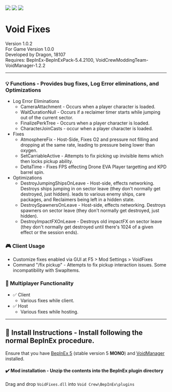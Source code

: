 [![](https://img.shields.io/badge/-Void_Crew_Modding_Team-111111?style=just-the-label&logo=github&labelColor=24292f)](https://github.com/Void-Crew-Modding-Team)
![](https://img.shields.io/badge/Game%20Version-1.0.0-111111?style=flat&labelColor=24292f&color=111111)
[![](https://img.shields.io/discord/1180651062550593536.svg?&logo=discord&logoColor=ffffff&style=flat&label=Discord&labelColor=24292f&color=111111)](https://discord.gg/g2u5wpbMGu "Void Crew Modding Discord")

# Void Fixes

Version 1.0.2  
For Game Version 1.0.0  
Developed by Dragon, 18107  
Requires:  BepInEx-BepInExPack-5.4.2100, VoidCrewModdingTeam-VoidManager-1.2.2


---------------------

### 💡 Functions - **Provides bug fixes, Log Error eliminations, and Optimizations**

- Log Error Eliminations
  - CameraAttachment - Occurs when a player character is loaded.
  - WaitDurationNull - Occurs if a reclaimer timer starts while jumping out of the current sector.
  - FinalizePerkTree - Occurs when a player character is loaded.
  - CharacterJoinCasts - occur when a player character is loaded.
- Fixes
  - AtmosphereFix - Host-Side, Fixes O2 and pressure not filling and dropping at the same rate, leading to pressure being lower than oxygen.
  - SetCarriableActive - Attempts to fix picking up invisible items which then locks pickup ability.
  - DeltaTime - Fixes FPS effecting Drone EVA Player targetting and KPD barrel spin.
- Optimizations
  - DestroyJumpingShipsOnLeave - Host-side, effects networking. Destroys ships jumping in on sector leave (they don't normally get destroyed, just hidden). leads to various enemy ships, care packages, and Reclaimers being left in a hidden state.
  - DestroySpawnersOnLeave - Host-side, effects networking. Destroys spawners on sector leave (they don't normally get destroyed, just hidden).
  - DestroyImpactFXOnLeave - Destroys old impactFX on sector leave (they don't normally get destroyed until there's 1024 of a given effect or the session ends).

### 🎮 Client Usage

- Customize fixes enabled via GUI at F5 > Mod Settings > VoidFixes
- Command "/fix pickup" - Attempts to fix pickup interaction issues. Some incompatibility with SwapItems.

### 👥 Multiplayer Functionality

- ✅ Client
  - Various fixes while client.
- ✅ Host
  - Various fixes while hosting.

---------------------

## 🔧 Install Instructions - **Install following the normal BepInEx procedure.**

Ensure that you have [BepInEx 5](https://thunderstore.io/c/void-crew/p/BepInEx/BepInExPack/) (stable version 5 **MONO**) and [VoidManager](https://thunderstore.io/c/void-crew/p/VoidCrewModdingTeam/VoidManager/) installed.

#### ✔️ Mod installation - **Unzip the contents into the BepInEx plugin directory**

Drag and drop `VoidFixes.dll` into `Void Crew\BepInEx\plugins`
